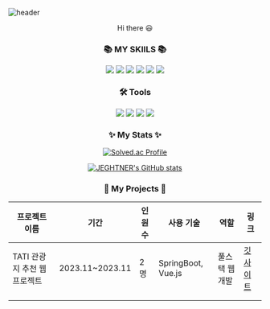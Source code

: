 ![header](https://capsule-render.vercel.app/api?type=waving&color=auto&height=220&section=header&text=Hello%20World!&fontSize=60&animation=fadeIn&fontAlignY=38&desc=I'm%20Jeheon%20Lee!&descAlignY=58&descAlign=60)
<div align=center> Hi there 😃 </div>

### <div align=center> 📚 MY SKIILS 📚 </div>
<div align=center> 
<img src="https://img.shields.io/badge/Java-007396?style=for-the-badge&logo=Java&logoColor=white"> <img src="https://img.shields.io/badge/Springboot-6DB33F?style=for-the-badge&logo=Springboot&logoColor=white"> <img src="https://img.shields.io/badge/Spring-6DB33F?style=for-the-badge&logo=spring&logoColor=white"> <img src="https://img.shields.io/badge/MySQL-4479A1?style=for-the-badge&logo=mysql&logoColor=white"> 
<img src="https://img.shields.io/badge/C-A8B9CC?style=for-the-badge&logo=C&logoColor=white"/> <img src="https://img.shields.io/badge/Vue.js-4FC08D?style=for-the-badge&logo=Vue.js&logoColor=white"/> 

  
###  <div align=center>🛠️ Tools </div>
<img src="https://img.shields.io/badge/Visual Studio Code-007ACC?style=for-the-badge&logo=Visual Studio Code&logoColor=white"/> <img src="https://img.shields.io/badge/GitHub-181717?style=for-the-badge&logo=GitHub&logoColor=white"/> <img src="https://img.shields.io/badge/Eclipse IDE-2C2255?style=for-the-badge&logo=Eclipse IDE&logoColor=white"/> <img src="https://img.shields.io/badge/IntelliJ IDEA-000000?style=for-the-badge&logo=IntelliJ IDEA&logoColor=white"/>


<div align=center> 
</div>

<div align=center>

### ✨ My Stats ✨

[![Solved.ac Profile](http://mazassumnida.wtf/api/generate_badge?boj=jeheon0717)](https://solved.ac/jeheon0717)
  
[![JEGHTNER's GitHub stats](https://github-readme-stats-z2ug.vercel.app/api?username=JEGHTNER)](https://github.com/anuraghazra/github-readme-stats)

### 💾 My Projects 💾

| 프로젝트 이름 | 기간         | 인원수 | 사용 기술 | 역할 | 링크
|--------------|--------------|-------| ----------| ----------------------------| ---|
| TATI 관광지 추천 웹 프로젝트| 2023.11~2023.11 | 2명   | SpringBoot, Vue.js | 풀스택 웹개발 | [깃](https://github.com/TripProjectJB/TATI)  [사이트](http://13.210.121.143/)|
|    |  |    | | | |
|    |  |    | | | |
